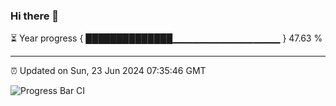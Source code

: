 ### Hi there 👋

⏳ Year progress { ██████████████▁▁▁▁▁▁▁▁▁▁▁▁▁▁▁▁ } 47.63 %

---

⏰ Updated on Sun, 23 Jun 2024 07:35:46 GMT

![Progress Bar CI](https://github.com/IshwaranRudhara/GIT-ACTION/workflows/Progress%20Bar%20CI/badge.svg)
